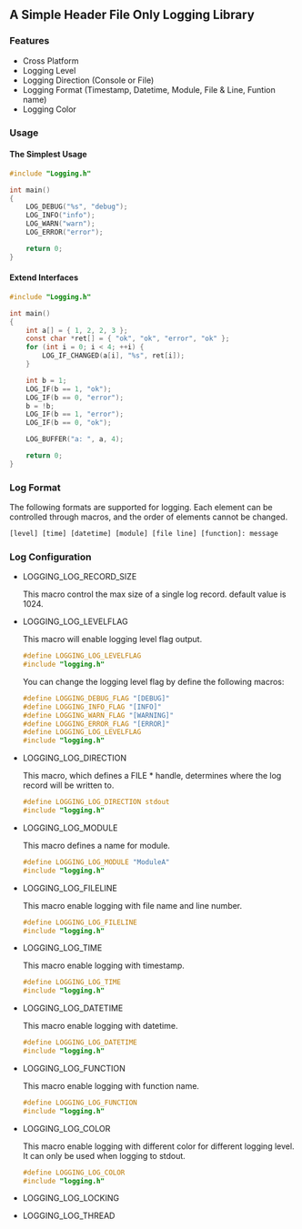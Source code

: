 ## A Simple Header File Only Logging Library

### Features

- Cross Platform
- Logging Level
- Logging Direction (Console or File)
- Logging Format (Timestamp, Datetime, Module, File & Line, Funtion name)
- Logging Color

### Usage

#### The Simplest Usage

```C
#include "Logging.h"

int main()
{
    LOG_DEBUG("%s", "debug");
    LOG_INFO("info");
    LOG_WARN("warn");
    LOG_ERROR("error");

    return 0;
}
```

#### Extend Interfaces

```C
#include "Logging.h"

int main()
{
    int a[] = { 1, 2, 2, 3 };
    const char *ret[] = { "ok", "ok", "error", "ok" };
    for (int i = 0; i < 4; ++i) {
        LOG_IF_CHANGED(a[i], "%s", ret[i]);
    }

    int b = 1;
    LOG_IF(b == 1, "ok");
    LOG_IF(b == 0, "error");
    b = !b;
    LOG_IF(b == 1, "error");
    LOG_IF(b == 0, "ok");

    LOG_BUFFER("a: ", a, 4);

    return 0;
}
```

### Log Format

The following formats are supported for logging. Each element can be controlled through macros, and the order of elements cannot be changed.

```txt
[level] [time] [datetime] [module] [file line] [function]: message
```

### Log Configuration

- LOGGING_LOG_RECORD_SIZE
  
  This macro control the max size of a single log record. default value is 1024.

- LOGGING_LOG_LEVELFLAG

  This macro will enable logging level flag output.
  ```C
  #define LOGGING_LOG_LEVELFLAG
  #include "logging.h"
  ```
  You can change the logging level flag by define the following macros:
  ```C
  #define LOGGING_DEBUG_FLAG "[DEBUG]"
  #define LOGGING_INFO_FLAG "[INFO]"
  #define LOGGING_WARN_FLAG "[WARNING]"
  #define LOGGING_ERROR_FLAG "[ERROR]"
  #define LOGGING_LOG_LEVELFLAG
  #include "logging.h"
  ```
- LOGGING_LOG_DIRECTION
  
  This macro, which defines a FILE * handle, determines where the log record will be written to.
  ```C
  #define LOGGING_LOG_DIRECTION stdout
  #include "logging.h"
  ```
- LOGGING_LOG_MODULE  

  This macro defines a name for module.
  ```C
  #define LOGGING_LOG_MODULE "ModuleA"
  #include "logging.h"
  ```
- LOGGING_LOG_FILELINE

  This macro enable logging with file name and line number.
  ```C
  #define LOGGING_LOG_FILELINE
  #include "logging.h"
  ```
  
- LOGGING_LOG_TIME

  This macro enable logging with timestamp.
  ```C
  #define LOGGING_LOG_TIME
  #include "logging.h"
  ```
  
- LOGGING_LOG_DATETIME

  This macro enable logging with datetime.
  ```C
  #define LOGGING_LOG_DATETIME
  #include "logging.h"
  ```
  
- LOGGING_LOG_FUNCTION

  This macro enable logging with function name.
  ```C
  #define LOGGING_LOG_FUNCTION
  #include "logging.h"
  ```
  
- LOGGING_LOG_COLOR

  This macro enable logging with different color for different logging level. It can only be used when logging to stdout.
  ```C
  #define LOGGING_LOG_COLOR
  #include "logging.h"
  ```
  
- LOGGING_LOG_LOCKING
- LOGGING_LOG_THREAD

